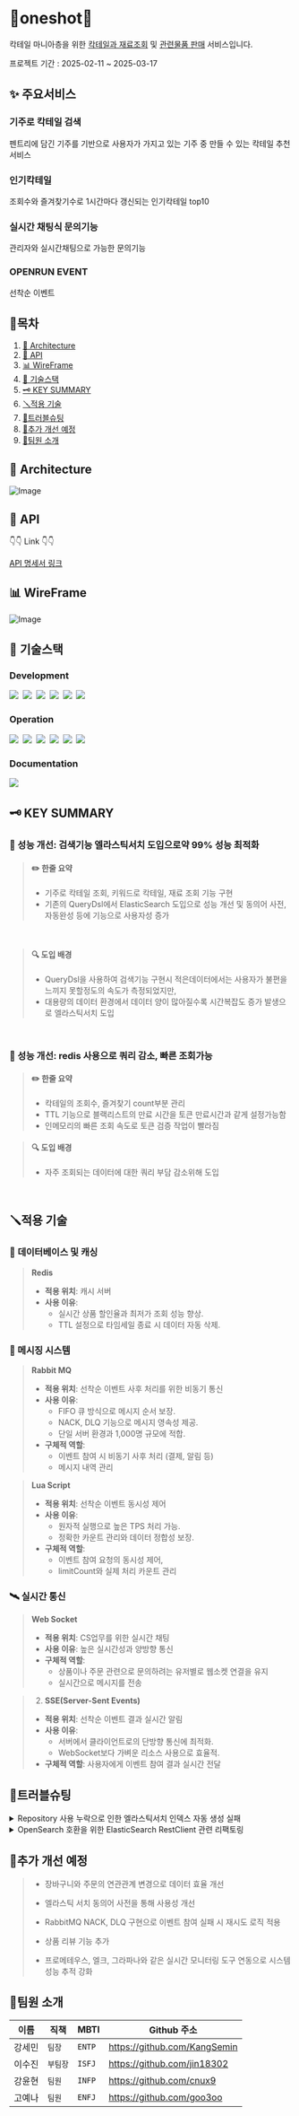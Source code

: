 # 🍹oneshot🍷 
칵테일 마니아층을 위한 <U>칵테일과 재료조회</U> 및 <U>관련물품 판매</U> 서비스입니다.

프로젝트 기간 : 2025-02-11 ~ 2025-03-17

## ✨ 주요서비스
### 기주로 칵테일 검색
펜트리에 담긴 기주를 기반으로 사용자가 가지고 있는 기주 중 만들 수 있는 칵테일 추천서비스
### 인기칵테일
조회수와 즐겨찾기수로 1시간마다 갱신되는 인기칵테일 top10
### 실시간 채팅식 문의기능
관리자와 실시간채팅으로 가능한 문의기능
### OPENRUN EVENT
선착순 이벤트

## 🔗목차
1. [📌 Architecture](#-architecture)
2. [📃 API](#-api)
3. [📊 WireFrame](#-WireFrame)
4. [🔧 기술스택](#-기술스택)
5. [🗝️ KEY SUMMARY](#-key-summary)
6. [🪛적용 기술](#적용-기술)
7. [🎯트러블슈팅](#트러블슈팅)
8. [🎢추가 개선 예정](#추가-개선-예정)
9. [👥팀원 소개](#팀원-소개)

##  📌 Architecture

![Image](https://github.com/user-attachments/assets/abcbde92-2429-4589-b48f-82d471362266)

## 📃 API
👇👇 Link 👇👇 

[API 명세서 링크](https://docs.google.com/spreadsheets/d/1EANpCwBciTfysj16doEwfIinHsJzfgDZ8P7a7zq49T0/edit?gid=0#gid=0)

## 📊 WireFrame
![Image](https://github.com/user-attachments/assets/4fd81874-cac9-4dc9-bc2d-28fc353bc3b6)


## 🔧 기술스택

### Development
<img src="https://img.shields.io/badge/Java-007396?style=flat-square&logo=OpenJDK&logoColor=white">&nbsp;
<img src="https://img.shields.io/badge/Redis-DC382D?style=flat-square&logo=redis&logoColor=white">&nbsp;
<img src="https://img.shields.io/badge/MySQL-4479A1?style=flat-square&logo=mysql&logoColor=white">&nbsp;
<img src="https://img.shields.io/badge/Spring Boot-6DB33F?style=flat-square&logo=springboot&logoColor=white">&nbsp;
<img src="https://img.shields.io/badge/Spring-6DB33F?style=flat-square&logo=spring&logoColor=white">&nbsp;
<img src="https://img.shields.io/badge/elasticsearch-%230377CC.svg?style=for-the-badge&logo=elasticsearch&logoColor=white">&nbsp;


### Operation
<img src="https://img.shields.io/badge/Docker-2496ED?style=flat-square&logo=Docker&logoColor=white"/>&nbsp;
<img src="https://img.shields.io/badge/Amazon EC2-FF9900?style=flat-square&logo=amazonec2&logoColor=white">&nbsp;
<img src="https://img.shields.io/badge/Amazon AWS-232F3E?style=flat-square&logo=amazonaws&logoColor=white">&nbsp;
<img src="https://img.shields.io/badge/GitHub Actions-2088FF?style=flat-square&logo=githubactions&logoColor=white">&nbsp;
<img src="https://img.shields.io/badge/git-%23F05033.svg?style=for-the-badge&logo=git&logoColor=white"/>&nbsp;
<img src="https://img.shields.io/badge/github-%23121011.svg?style=for-the-badge&logo=github&logoColor=white"/>&nbsp;


###  Documentation
<img src="https://img.shields.io/badge/jira-%230A0FFF.svg?style=for-the-badge&logo=jira&logoColor=white"/>&nbsp;



## 🗝️ KEY SUMMARY

### 🚀 성능 개선: 검색기능 엘라스틱서치 도입으로약 99% 성능 최적화

>#### ✏️ **한줄 요약**
>- 기주로 칵테일 조회, 키워드로 칵테일, 재료 조회 기능 구현
>- 기존의 QueryDsl에서 ElasticSearch 도입으로 성능 개선 및 동의어 사전, 자동완성 등에 기능으로 사용자성 증가
  </br>

>#### **🔍 도입 배경**
>- QueryDsl을 사용하여 검색기능 구현시 적은데이터에서는 사용자가 불편을 느끼지 못할정도의 속도가 측정되었지만,
>- 대용량의 데이터 환경에서 데이터 양이 많아질수록 시간복잡도 증가 발생으로 엘라스틱서치 도입
  </br>

### 🚀 성능 개선: redis 사용으로 쿼리 감소, 빠른 조회가능

>#### ✏️ **한줄 요약**
>- 칵테일의 조회수, 즐겨찾기 count부분 관리
>- TTL 기능으로 블랙리스트의 만료 시간을 토큰 만료시간과 같게 설정가능함
>- 인메모리의 빠른 조회 속도로 토큰 검증 작업이 빨라짐

>#### **🔍 도입 배경**
>- 자주 조회되는 데이터에 대한 쿼리 부담 감소위해 도입
  </br>

## 🪛적용 기술

### 💾 **데이터베이스 및 캐싱**
>**Redis**
>   - **적용 위치**: 캐시 서버
>   - **사용 이유**: 
>     - 실시간 상품 할인율과 최저가 조회 성능 향상. 
>     - TTL 설정으로 타임세일 종료 시 데이터 자동 삭제.
### 📮 메시징 시스템
>  **Rabbit MQ**
>   - **적용 위치**: 선착순 이벤트 사후 처리를 위한 비동기 통신
>   - **사용 이유**:
>     - FIFO 큐 방식으로 메시지 순서 보장.
>     - NACK, DLQ 기능으로 메시지 영속성 제공.
>     - 단일 서버 환경과 1,000명 규모에 적합.
>   - **구체적 역할**:
>     - 이벤트 참여 시 비동기 사후 처리 (결제, 알림 등)
>     -  메시지 내역 관리

>**Lua Script**
>   - **적용 위치**: 선착순 이벤트 동시성 제어
>   - **사용 이유**: 
>     - 원자적 실행으로 높은 TPS 처리 가능.
>     - 정확한 카운트 관리와 데이터 정합성 보장.
>   - **구체적 역할**:
>        - 이벤트 참여 요청의 동시성 제어,
>        - limitCount와 실제 처리 카운트 관리

### 🛰️ 실시간 통신
>**Web Socket**
>   - **적용 위치**: CS업무를 위한 실시간 채팅
>   - **사용 이유**: 높은 실시간성과 양방향 통신
>   - **구체적 역할**: 
>     - 상품이나 주문 관련으로 문의하려는 유저별로 웹소켓 연결을 유지
>     - 실시간으로 메시지를 전송


>2. **SSE(Server-Sent Events)**
>- **적용 위치**: 선착순 이벤트 결과 실시간 알림
>- **사용 이유**:
>     - 서버에서 클라이언트로의 단방향 통신에 최적화.
>   -  WebSocket보다 가벼운 리소스 사용으로 효율적.
>- **구체적 역할**: 사용자에게 이벤트 참여 결과 실시간 전달

## 🎯트러블슈팅

<details>
  <summary>Repository 사용 누락으로 인한 엘라스틱서치 인덱스 자동 생성 실패</summary>

### 문제
다음과 같이 엘라스틱서치의 인덱스 설정을 직접 해주고 도큐먼트에 파일 위치를 매핑시켜 주었음에도 키바나에서 인덱스를 확인해 보았을 때 인덱스가 자동으로 생성되지 않는 문제가 발생

### 원인
- 애플리케이션이 실행될 때 엘라스틱서치는 `@document` 에너테이션이 달린 클래스를 읽는다.
- 레포지토리 인터페이스를 구현한 레포지토리가 등록되면서, 레포지토리 내부의 `IndexOperations`를 통해 해당 이름의 인덱스가 이미 존재하는지 확인하고, 존재하지 않으면 `@mapping`, `@Setting`의 path 경로에 있는 파일 내용을 기반으로 인덱스를 생성한다.

### 해결
repository를 사용하지 않고, operations를 사용하여 기능을 구현하고 있었기 때문에, elasticSearchRepository의 구현체를 생성하지 않아 indexOperation을 통한 인덱스 생성이 자동으로 일어나지 않았습니다. repository를 사용하지 않으면 indexOperations 구현체를 통해 직접 인덱스를 생성해 줘야 합니다.
</details>

<details>
  <summary>OpenSearch 호환을 위한 ElasticSearch RestClient 관련 리팩토링</summary>

### 배경
- 배포를 위해 docker-compose로 구동하던 ElasticSearch를 AWS에서 구축할 필요가 생겼다.
- OpenSearch와 ElasticSearch의 호환성이 높다는 정보를 듣고 시도

### 시도1 - OpenSearch 관련 라이브러리로 리팩토링 → `삽질`
- 처음에는 OpenSearch 관련해서 나오는 블로그 글들을 활용해서 리팩토링을 시도했다.
- OS와 ES의 빈이 겹치는 에러가 있어서 아래 코드를 SpringApplication에 추가했다.
  ```java
  @SpringBootApplication(exclude = {ElasticsearchDataAutoConfiguration.class})
  ```
- 하지만 여전히 문제가 생겨서 ElasticSearch 의존성을 제거해야 한다는 내용을 보고 리팩터링을 시도했다.
- 하다보니 너무 관련된 변경이 많아졌고 이러면 로컬에서 도커로 테스트할 수 없다는 문제점이 생겼다.
- 호환성이 높다는 말에 의심이 돼서 검색해 본 결과 아래의 글을 찾을 수 있었다.

### 시도2 - RestClient를 수정해서 호환되게 변경
- https://flambeeyoga.tistory.com/entry/Spring-elasticsearch-rest-client-853%EC%97%90-opensearch-%EC%97%B0%EA%B2%B0%ED%95%98%EA%B8%B0
- 이 글에서는 나와 비슷하게 ES로 만들어진 프로젝트를 OS 환경에 배포하려고 하고 있었다.
- 요약하자면 **ES와 OS 모두 Rest API 기반**이기 때문에 OS 라이브러리 의존성 없이도 호환이 가능하다!
- 다만 RestClient를 OS에 맞게 변경할 필요가 있었다.
- 하지만 글과는 다르게 Timeout 예외가 발생

### 시도 2-1 - 이어서 RestClient를 수정해서 호환되게 변경
- 다음부터는 블로그에 나온 상태코드와 같아서 이어서 진행할 수 있었다.
- 블로그에서는 `RestClient` 빈을 직접 생성하는데 우리 프로젝트는 `ClientConfiguration`이 설정되어 있었다.
- 자세히는 모르지만 최신버전에서 추천되는 방식으로 여러가지 편의기능을 제공하는 것 같다.
- 아무튼 디버그 모드에서 콜스택을 따라가서 확인한 결과 이 친구를 사용하는 방식은 강제로 Header를 바꿔버려서 헤더를 알맞게 수정해도 OS에서 406 Not Acceptable을 반환한다.
- 또 OS와 호환되기 위해서는 추가적인 헤더가 필요했다.
- 결국 `ClientConfiguration`을 사용하는 방식으로는 힘들다고 판단해서 `ElasticsearchClient`를 직접 반환하는 코드로 변경

```java
@Bean
public ElasticsearchClient elasticsearchClient() {
    // Basic 인증 설정
    final CredentialsProvider credentialsProvider = new BasicCredentialsProvider();
    credentialsProvider.setCredentials(AuthScope.ANY,
            new UsernamePasswordCredentials(username, password));

    Header[] defaultHeaders = new Header[] {
            new BasicHeader("Content-Type", "application/json")
    };

    // RestClientBuilder에 인증 정보/추가헤더 적용
    RestClientBuilder builder = RestClient
            .builder(new HttpHost(host, port, "https"))
            .setDefaultHeaders(defaultHeaders)
            .setHttpClientConfigCallback(httpClientBuilder ->
                    httpClientBuilder
                            .setDefaultCredentialsProvider(credentialsProvider)
                            .addInterceptorLast(new HttpResponseInterceptor() {
                                @Override
                                public void process(HttpResponse response, HttpContext context) throws HttpException, IOException {
                                    response.addHeader("X-Elastic-Product", "Elasticsearch");
                                }
                            })
            );

    RestClient restClient = builder.build();

    ElasticsearchTransport transport = new RestClientTransport(restClient, new JacksonJsonpMapper(objectMapper));

    return new ElasticsearchClient(transport);
}
```

### 해결
스프링 앱을 실행하면 정상적으로 OpenSearch에 연결되고 실행이 가능해졌습니다. 로컬 테스트 환경에서는 여전히 도커의 엘라스틱 서치를 사용해야 하기 때문에 아이디, 비밀번호를 요구하지 않고, HTTPS를 사용하지 않는 빈을 하나 더 만들고 프로필을 이용해서 사용 환경을 구분할 수 있도록 했습니다.
</details>

## 🎢추가 개선 예정
> 
> 
>- 장바구니와 주문의 연관관계 변경으로 데이터 효율 개선
>
> 
>- 엘라스틱 서치 동의어 사전을 통해 사용성 개선
>
> 
>- RabbitMQ NACK, DLQ 구현으로 이벤트 참여 실패 시 재시도 로직 적용
>
> 
>- 상품 리뷰 기능 추가
>
> 
>- 프로메테우스, 엘크, 그라파나와 같은 실시간 모니터링 도구 연동으로 시스템 성능 추적 강화 

## 👥팀원 소개

| 이름  | 직책  | MBTI | Github 주소 |
|-----|-----|------|-----------|
| 강세민 | `팀장`  | `ENTP` | https://github.com/KangSemin |
| 이수진 | `부팀장` | `ISFJ` | https://github.com/jin18302 |
| 강윤현 | `팀원`  | `INFP` | https://github.com/cnux9 |
| 고예나 | `팀원`  | `ENFJ` | https://github.com/goo3oo |


  




 
